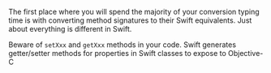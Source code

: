 The first place where you will spend the majority of your conversion typing time is with converting method signatures to their Swift equivalents.  Just about everything is different in Swift.

Beware of `setXxx` and `getXxx` methods in your code.  Swift generates getter/setter methods for properties in Swift classes to expose to Objective-C
